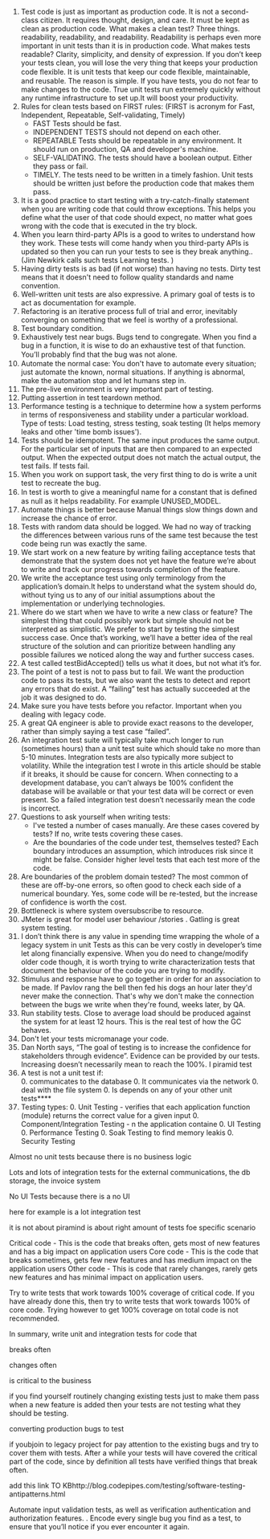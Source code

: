 1.  Test code is just as important as production code. It is not a second-class citizen. It requires thought, design, and care. It must be kept as clean as production code. What makes a clean test? Three things. readability, readability, and readability. Readability is perhaps even more important in unit tests than it is in production code. What makes tests readable? Clarity, simplicity, and density of expression. If you don’t keep your tests clean, you will lose the very thing that keeps your production code ﬂexible. It is unit tests that keep our code ﬂexible, maintainable, and reusable. The reason is simple. If you have tests, you do not fear to make changes to the code. True unit tests run extremely quickly without any runtime infrastructure to set up.It will boost your productivity.
2.  Rules for clean tests based on FIRST rules: (FIRST is acronym for Fast, Independent, Repeatable, Self-validating, Timely)
    -   FAST Tests should be fast.
    -   INDEPENDENT TESTS should not depend on each other.
    -   REPEATABLE Tests should be repeatable in any environment. It should run on production, QA and developer's machine.
    -   SELF-VALIDATING. The tests should have a boolean output. Either they pass or fail.
    -   TIMELY. The tests need to be written in a timely fashion. Unit tests should be written just before the production code that makes them pass.
3.  It is a good practice to start testing with a try-catch-finally statement when you are writing code that could throw exceptions. This helps you define what the user of that code should expect, no matter what goes wrong with the code that is executed in the try block.
4.  When you learn third-party APIs is a good to writes to understand how they work. These tests will come handy when you third-party APIs is updated so then you can run your tests to see is they break anything.. (Jim Newkirk calls such tests Learning tests. )
5.  Having dirty tests is as bad (if not worse) than having no tests. Dirty test means that it doesn't need to follow quality standards and name convention.
6.  Well-written unit tests are also expressive. A primary goal of tests is to act as documentation for example.
7.  Refactoring is an iterative process full of trial and error, inevitably converging on something that we feel is worthy of a professional.
8.  Test boundary condition.
9.  Exhaustively test near bugs. Bugs tend to congregate. When you find a bug in a function, it is wise to do an exhaustive test of that function. You’ll probably ﬁnd that the bug was not alone.
10. Automate the normal case: You don't have to automate every situation; just automate the known, normal situations. If anything is abnormal, make the automation stop and let humans step in. 
11. The pre-live environment is very important part of testing.
12. Putting assertion in test teardown method.
13. Performance testing is a technique to determine how a system performs in terms of responsiveness and stability under a particular workload. Type of tests: Load testing, stress testing, soak testing (It helps memory leaks and other 'time bomb issues').
14. Tests should be idempotent. The same input produces the same output. For the particular set of inputs that are then compared to an expected output. When the expected output does not match the actual output, the test fails. If tests fail.
15. When you work on support task, the very first thing to do is write a unit test to recreate the bug.
16. In test is worth to give a meaningful name for a constant that is deﬁned as null as it helps readability. For example UNUSED_MODEL.
17. Automate things is better because Manual things slow things down and increase the chance of error.
18. Tests with random data should be logged. We had no way of tracking the differences between various runs of the same test because the test code being run was exactly the same. 
19. We start work on a new feature by writing failing acceptance tests that demonstrate that the system does not yet have the feature we’re about to write and track our progress towards completion of the feature.
20. We write the acceptance test using only terminology from the application’s domain.It helps to understand what the system should do, without tying us to any of our initial assumptions about the implementation or underlying technologies. 
21. Where do we start when we have to write a new class or feature? The simplest thing that could possibly work but simple should not be interpreted as simplistic. We prefer to start by testing the simplest success case. Once that’s working, we’ll have a better idea of the real structure of the solution and can prioritize between handling any possible failures we noticed along the way and further success cases.
22. A test called testBidAccepted() tells us what it does, but not what it’s for. 
23. The point of a test is not to pass but to fail. We want the production code to pass its tests, but we also want the tests to detect and report any errors that do exist. A “failing” test has actually succeeded at the job it was designed to do.
24. Make sure you have tests before you refactor. Important when you dealing with legacy code.
25. A great QA engineer is able to provide exact reasons to the developer, rather than simply saying a test case “failed”.
26. An integration test suite will typically take much longer to run (sometimes hours) than a unit test suite which should take no more than 5-10 minutes. Integration tests are also typically more subject to volatility. While the integration test I wrote in this article should be stable if it breaks, it should be cause for concern. When connecting to a development database, you can’t always be 100% confident the database will be available or that your test data will be correct or even present. So a failed integration test doesn’t necessarily mean the code is incorrect.
27. Questions to ask yourself when writing tests:
    -   I've tested a number of cases manually. Are these cases covered by tests? If no, write tests covering these cases.	
    -   Are the boundaries of the code under test, themselves tested? Each boundary introduces an assumption, which introduces risk since it might be false. Consider higher level tests that each test more of the code. 
29. Are boundaries of the problem domain tested? The most common of these are off-by-one errors, so often good to check each side of a numerical boundary. Yes, some code will be re-tested, but the increase of confidence is worth the cost.
29. Bottleneck is where system oversubscribe to resource.
30. JMeter is great for model user behaviour /stories . Gatling is great system testing.
31. I don’t think there is any value in spending time wrapping the whole of a legacy system in unit  Tests as this can be very costly in developer’s time let along financially expensive. When you do need to change/modify older code though, it is worth trying to write characterization tests that document the behaviour of the code you are trying to modify. 
32. Stimulus and response have to go together in order for an association to be made. If Pavlov rang the bell then fed his dogs an hour later they'd never make the connection. That's why we don't make the connection between the bugs we write when they're found, weeks later, by QA.
33. Run stability tests. Close to average load should be produced against the system for at least 12 hours. This is the real test of how the GC behaves.
0.  Don't let your tests micromanage your code. 
0.  Dan North says, “The goal of testing is to increase the confidence for stakeholders through evidence”. Evidence can be provided by our tests. Increasing doesn’t necessarily mean to reach the 100%. I
piramid test 
0. A test is not a unit test if:   
   0. communicates to the database
   0. It communicates via the network
   0. deal with the file system
   0. Is depends on any of your other unit tests****
0. Testing types:
   0. Unit Testing - verifies that each application function (module) returns the correct value for a given input
   0. Component/Integration Testing - n the application containe
   0. UI Testing
   0. Performance Testing
   0. Soak Testing to find memory leakis
   0. Security Testing

   
   
 

Almost no unit tests because there is no business logic

Lots and lots of integration tests for the external communications, the db storage, the invoice system

No UI Tests because there is a no UI

here for example is a lot integration test


it is not about piramind is about right amount of tests foe specific scenario

 Critical code - This is the code that breaks often, gets most of new features and has a big impact on application users
Core code - This is the code that breaks sometimes, gets few new features and has medium impact on the application users
Other code - This is code that rarely changes, rarely gets new features and has minimal impact on application users.




Try to write tests that work towards 100% coverage of critical code. If you have already done this, then try to write tests that work towards 100% of core code. Trying however to get 100% coverage on total code is not recommended.

In summary, write unit and integration tests for code that

breaks often

changes often

is critical to the business

if you find yourself routinely changing existing tests just to make them pass when a new feature is added then your tests are not testing what they should be testing.

converting production bugs to test


if youbjoin to legacy project for pay attention to the existing bugs and try to cover them with tests. After a while your tests will have covered the critical part of the code, since by definition all tests have verified things that break often. 

add this link TO KBhttp://blog.codepipes.com/testing/software-testing-antipatterns.html

Automate input validation tests, as well as verification authentication and authorization features.
. Encode every single bug you find as a test, to ensure that you’ll notice if you ever encounter it again.

